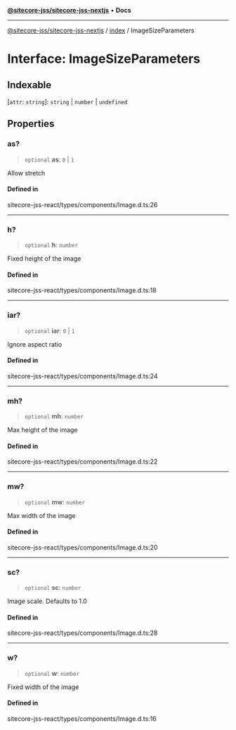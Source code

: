 [**@sitecore-jss/sitecore-jss-nextjs**](../../README.md) • **Docs**

***

[@sitecore-jss/sitecore-jss-nextjs](../../README.md) / [index](../README.md) / ImageSizeParameters

# Interface: ImageSizeParameters

## Indexable

 \[`attr`: `string`\]: `string` \| `number` \| `undefined`

## Properties

### as?

> `optional` **as**: `0` \| `1`

Allow stretch

#### Defined in

sitecore-jss-react/types/components/Image.d.ts:26

***

### h?

> `optional` **h**: `number`

Fixed height of the image

#### Defined in

sitecore-jss-react/types/components/Image.d.ts:18

***

### iar?

> `optional` **iar**: `0` \| `1`

Ignore aspect ratio

#### Defined in

sitecore-jss-react/types/components/Image.d.ts:24

***

### mh?

> `optional` **mh**: `number`

Max height of the image

#### Defined in

sitecore-jss-react/types/components/Image.d.ts:22

***

### mw?

> `optional` **mw**: `number`

Max width of the image

#### Defined in

sitecore-jss-react/types/components/Image.d.ts:20

***

### sc?

> `optional` **sc**: `number`

Image scale. Defaults to 1.0

#### Defined in

sitecore-jss-react/types/components/Image.d.ts:28

***

### w?

> `optional` **w**: `number`

Fixed width of the image

#### Defined in

sitecore-jss-react/types/components/Image.d.ts:16
